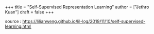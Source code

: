 +++
title = "Self-Supervised Representation Learning"
author = ["Jethro Kuan"]
draft = false
+++

source
: <https://lilianweng.github.io/lil-log/2019/11/10/self-supervised-learning.html>
